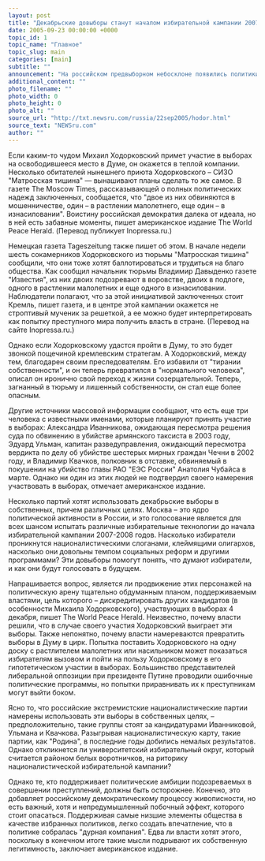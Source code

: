 ```yaml
---
layout: post
title: "Декабрьские довыборы станут началом избирательной кампании 2007-2008 годов"
date: 2005-09-23 00:00:00 +0000
topic_id: 1
topic_name: "Главное"
topic_slug: main
categories: [main]
subtitle: ""
announcement: "На российском предвыборном небосклоне появились политики нового типа. Действия Ходорковского, подавшего апелляцию на решение суда о девятилетнем сроке по обвинению в мошенничестве и уклонении от уплаты налогов, и планирующего принять участие в парламентских выборах, вдохновили других, оказавшихся в таком же положении."
additional_content: ""
photo_filename: ""
photo_width: 0
photo_height: 0
photo_alt: ""
source_url: "http://txt.newsru.com/russia/22sep2005/hodor.html"
source_text: "NEWSru.com"
author: ""
---
```

Если каким-то чудом Михаил Ходорковский примет участие в выборах на освободившееся место в Думе, он окажется в теплой компании. Несколько обитателей нынешнего приюта Ходорковского – СИЗО "Матросская тишина" &mdash; вынашивают планы сделать то же самое. В газете The Moscow Times, рассказывающей о полных политических надежд заключенных, сообщается, что "двое из них обвиняются в мошенничестве, один – в растлении малолетнего, еще один – в изнасиловании". Воистину российская демократия далека от идеала, но в ней есть забавные моменты, пишет американское издание The World Peace Herald. (Перевод публикует Inopressa.ru.)

Немецкая газета Tageszeitung также пишет об этом. В начале недели шесть сокамерников Ходорковского из тюрьмы "Матросская тишина" сообщили, что они тоже хотят баллотироваться и трудиться на благо общества. Как сообщил начальник тюрьмы Владимир Давыденко газете "Известия", из них двоих подозревают в воровстве, двоих в подлоге, одного в растлении малолетних и еще одного в изнасиловании. Наблюдатели полагают, что за этой инициативой заключенных стоит Кремль, пишет газета, и в центре этой кампании окажется не строптивый мученик за решеткой, а ее можно будет интерпретировать как попытку преступного мира получить власть в стране. (Перевод на сайте Inopressa.ru.)

Однако если Ходорковскому удастся пройти в Думу, то это будет звонкой пощечиной кремлевским стратегам. А Ходорковский, между тем, благодарен своим преследователям. Его избавили от "тирании собственности", и он теперь превратился в "нормального человека", описал он иронично свой переход к жизни созерцательной. Теперь, загнанный в тюрьму и лишенный собственности, он стал еще более опасным.

Другие источники массовой информации сообщают, что есть еще три человека с известными именами, которые планируют принять участие в выборах: Александра Иванникова, ожидающая пересмотра решения суда по обвинению в убийстве армянского таксиста в 2003 году, Эдуард Ульман, капитан разведуправления, ожидающий пересмотра вердикта по делу об убийстве шестерых мирных граждан Чечни в 2002 году, и Владимир Квачков, полковник в отставке, обвиняемый в покушении на убийство главы РАО "ЕЭС России" Анатолия Чубайса в марте. Однако ни один из этих людей не подтвердил своего намерения участвовать в выборах, отмечает американское издание.

Несколько партий хотят использовать декабрьские выборы в собственных, причем различных целях. Москва – это ядро политической активности в России, и это голосование является для всех шансом испытать различные избирательные технологии до начала избирательной кампании 2007-2008 годов. Насколько избиратели проникнутся националистическими слоганами, клеймящими олигархов, насколько они довольны темпом социальных реформ и другими программами? Эти довыборы помогут понять, что думают избиратели, и как они будут голосовать в будущем.

Напрашивается вопрос, является ли продвижение этих персонажей на политическую арену тщательно обдуманным планом, поддерживаемым властями, цель которого – дискредитировать других кандидатов (в особенности Михаила Ходорковского), участвующих в выборах 4 декабря, пишет The World Peace Herald. Неизвестно, почему власти решили, что в случае своего участия Ходорковский выиграет эти выборы. Также непонятно, почему власти намереваются превратить выборы в Думу в цирк. Попытка поставить Ходорковского на одну доску с растлителем малолетних или насильником может показаться избирателям вызовом и пойти на пользу Ходорковскому в его гипотетическом участии в выборах. Большинство представителей либеральной оппозиции при президенте Путине проводили ошибочные политические программы, но попытки приравнивать их к преступникам могут выйти боком.

Ясно то, что российские экстремистские националистические партии намерены использовать эти выборы в собственных целях, – предположительно, такие группы стоят за кандидатурами Иванниковой, Ульмана и Квачкова. Разыгрывая националистическую карту, такие партии, как "Родина", в последние годы добились немалых результатов. Однако откликнется ли университетский избирательный округ, который считается районом белых воротничков, на риторику националистической избирательной кампании?

Однако те, кто поддерживает политические амбиции подозреваемых в совершении преступлений, должны быть осторожнее. Конечно, это добавляет российскому демократическому процессу живописности, но есть важный, хотя и непредумышленный побочный эффект, которого стоит опасаться. Поддерживая самые низшие элементы общества в качестве избранных политиков, легко создать впечатление, что в политике собралась "дурная компания". Едва ли власти хотят этого, поскольку в конечном итоге такие мысли подрывают их собственную легитимность, заключает американское издание.

